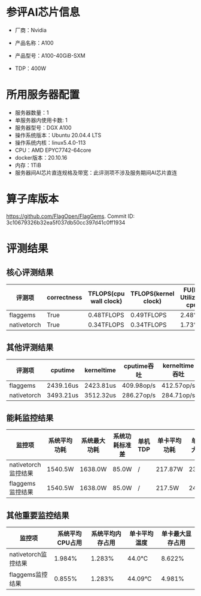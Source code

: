 # 参评AI芯片信息

* 厂商：Nvidia

* 产品名称：A100
* 产品型号：A100-40GiB-SXM
* TDP：400W

# 所用服务器配置

* 服务器数量：1
* 单服务器内使用卡数: 1
* 服务器型号：DGX A100
* 操作系统版本：Ubuntu 20.04.4 LTS
* 操作系统内核：linux5.4.0-113
* CPU：AMD EPYC7742-64core
* docker版本：20.10.16
* 内存：1TiB
* 服务器间AI芯片直连规格及带宽：此评测项不涉及服务期间AI芯片直连

# 算子库版本

https://github.com/FlagOpen/FlagGems. Commit ID: 3c10679326b32ea5f037db50cc397d41c0ff1934

# 评测结果

## 核心评测结果

| 评测项  | correctness | TFLOPS(cpu wall clock) | TFLOPS(kernel clock) | FU(FLOPS Utilization)-cputime | FU-kerneltime |
| ---- | -------------- | -------------- | ------------ | ------ | ----- |
| flaggems | True    | 0.48TFLOPS       | 0.49TFLOPS        | 2.48% | 2.5% |
| nativetorch | True    | 0.34TFLOPS      | 0.34TFLOPS      | 1.73%      | 1.72%    |

## 其他评测结果

| 评测项  | cputime | kerneltime | cputime吞吐 | kerneltime吞吐 | 无预热时延 | 预热后时延 |
| ---- | -------------- | -------------- | ------------ | ------------ | -------------- | -------------- |
| flaggems | 2439.16us       | 2423.81us        | 409.98op/s | 412.57op/s | 10596427.43us | 1075.44us |
| nativetorch | 3493.21us       | 3512.32us        | 286.27op/s | 284.71op/s | 16326.47us | 1608.61us |

## 能耗监控结果

| 监控项  | 系统平均功耗  | 系统最大功耗  | 系统功耗标准差 | 单机TDP | 单卡平均功耗 | 单卡最大功耗 | 单卡功耗标准差 | 单卡TDP |
| ---- | ------- | ------- | ------- | ----- | ------------ | ------------ | ------------- | ----- |
| nativetorch监控结果 | 1540.5W | 1638.0W | 85.0W   | /     | 217.87W       | 233.0W      | 18.73W        | 400W  |
| flaggems监控结果 | 1540.5W | 1638.0W | 85.0W   | /     | 217.5W       | 249.0W      | 17.74W        | 400W  |

## 其他重要监控结果

| 监控项  | 系统平均CPU占用 | 系统平均内存占用 | 单卡平均温度 | 单卡最大显存占用 |
| ---- | --------- | -------- | ------------ | -------------- |
| nativetorch监控结果 | 1.984%    | 1.283%   | 44.0°C       | 8.622%        |
| flaggems监控结果 | 0.855%    | 1.283%   | 44.09°C       | 4.981%        |
